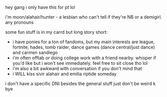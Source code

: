 hey gang i only have this for pt lol

i'm moon/alahair/hunter - a lesbian who can't tell if they're NB or a demigirl. any pronouns

some fun stuff is in my carrd but long story short:
- i have ponies for a ton of fandoms, but my main interests are league, fortnite, hades, tomb raider, dance games (dance central/just dance) and carmen sandiego
- i'm often offtab or doing college work with a friend nearby. whisper if you'd like but i won't see immediately. feel free to sit close tho lol
- i'm also a bit awkward with conversation if you don't mind that
- i WILL kiss sivir alahair and emilia riptide someday

i don't have a specific DNI besides the general stuff just don't be weird k bye
